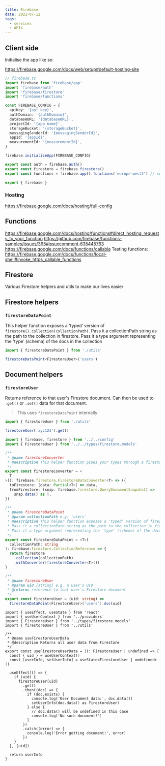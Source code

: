 ```yaml
---
title: Firebase
date: 2021-07-12
tags:
  - services
  - APIs
---
```


## Client side

Initialise the app like so:

https://firebase.google.com/docs/web/setup#default-hosting-site

```ts
// firebase.ts
import firebase from 'firebase/app'
import 'firebase/auth'
import 'firebase/firestore'
import 'firebase/functions'

const FIREBASE_CONFIG = {
  apiKey: '{api key}',
  authDomain: '{authDomain}',
  databaseURL: '{databaseURL}',
  projectId: '{app name}',
  storageBucket: '{storageBucket}',
  messagingSenderId: '{messagingSenderId}',
  appId: '{appId}',
  measurementId: '{measurementId}',
}

firebase.initializeApp(FIREBASE_CONFIG)

export const auth = firebase.auth()
export const firestore = firebase.firestore()
export const functions = firebase.app().functions('europe-west2') // set the region globally

export { firebase }
```

### Hosting

https://firebase.google.com/docs/hosting/full-config

## Functions

https://firebase.google.com/docs/hosting/functions#direct_hosting_requests_to_your_function
https://github.com/firebase/functions-samples/issues/395#issuecomment-635445763
https://firebase.google.com/docs/functions/callable
Testing functions: https://firebase.google.com/docs/functions/local-shell#invoke_https_callable_functions

## Firestore

Various Firestore helpers and utils to make our lives easier

## Firestore helpers

### `firestoreDataPoint`

This helper function exposes a 'typed' version of `firestore().collection(collectionPath)`. Pass it a collectionPath string as the path to the collection in firestore. Pass it a type argument representing the 'type' (schema) of the docs in the collection

```ts
import { firestoreDataPoint } from './utils'

firestoreDataPoint<FirestoreUser>('users')
```

## Document helpers

### `firestoreUser`

Returns reference to that user's Firestore document. Can then be used to `.get()` or `.set()` data for that document.

> This uses `firestoreDataPoint` internally

```ts
import { firestoreUser } from './utils'

firestoreUser('xyz123').get()
```

```ts
import { firebase, firestore } from '../../config'
import { FirestoreUser } from '../../types/firestore.models'

/**
 * @name firestoreConverter
 * @description This helper function pipes your types through a firestore converter
 */
export const firestoreConverter = <
  T
>(): firebase.firestore.FirestoreDataConverter<T> => ({
  toFirestore: (data: Partial<T>) => data,
  fromFirestore: (snap: firebase.firestore.QueryDocumentSnapshot) =>
    snap.data() as T,
})

/**
 * @name firestoreDataPoint
 * @param collectionPath e.g. 'users'
 * @description This helper function exposes a 'typed' version of firestore().collection(collectionPath)
 * Pass it a collectionPath string as the path to the collection in firestore
 * Pass it a type argument representing the 'type' (schema) of the docs in the collection
 */
export const firestoreDataPoint = <T>(
  collectionPath: string
): firebase.firestore.CollectionReference => {
  return firestore
    .collection(collectionPath)
    .withConverter(firestoreConverter<T>())
}

/**
 * @name firestoreUser
 * @param uid {string} e.g. a user's UID
 * @returns reference to that user's Firestore document
 */
export const firestoreUser = (uid: string) =>
  firestoreDataPoint<FirestoreUser>('users').doc(uid)
```

```tsx
import { useEffect, useState } from 'react'
import { useUserContext } from '../providers'
import { FirestoreUser } from '../types/firestore.models'
import { firestoreUser } from '../utils'

/**
 * @name useFirestoreUserData
 * @description Returns all user data from Firestore
 */
export const useFirestoreUserData = (): FirestoreUser | undefined => {
  const { uid } = useUserContext()
  const [userInfo, setUserInfo] = useState<FirestoreUser | undefined>()

  useEffect(() => {
    if (uid) {
      firestoreUser(uid)
        .get()
        .then((doc) => {
          if (doc.exists) {
            console.log('User Document data:', doc.data())
            setUserInfo(doc.data() as FirestoreUser)
          } else {
            // doc.data() will be undefined in this case
            console.log('No such document!')
          }
        })
        .catch((error) => {
          console.log('Error getting document:', error)
        })
    }
  }, [uid])

  return userInfo
}
```
